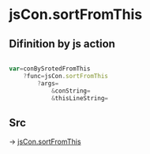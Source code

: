 # jsCon.sortFromThis

## Difinition by js action

```js.js

var=conBySrotedFromThis
	?func=jsCon.sortFromThis
		?args=
			&conString=
			&thisLineString=
```

## Src

-> [jsCon.sortFromThis](https://github.com/puutaro/CommandClick/blob/master/app/src/main/java/com/puutaro/commandclick/fragment_lib/terminal_fragment/js_interface/text/JsCon.kt#L10)


